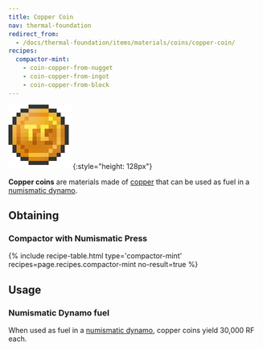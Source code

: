 ```yaml
---
title: Copper Coin
nav: thermal-foundation
redirect_from:
  - /docs/thermal-foundation/items/materials/coins/copper-coin/
recipes:
  compactor-mint:
    - coin-copper-from-nugget
    - coin-copper-from-ingot
    - coin-copper-from-block
---
```


![Copper coin](/assets/images/thermal-foundation/coin-copper.png){:style="height: 128px"}


**Copper coins** are materials made of [copper](/docs/copper-ingot/) that can be
used as fuel in a [numismatic dynamo](/docs/numismatic-dynamo/).


Obtaining
---------

### Compactor with Numismatic Press
{% include recipe-table.html type='compactor-mint' recipes=page.recipes.compactor-mint no-result=true %}


Usage
-----

### Numismatic Dynamo fuel
When used as fuel in a [numismatic dynamo](/docs/numismatic-dynamo/), copper
coins yield 30,000 RF each.
